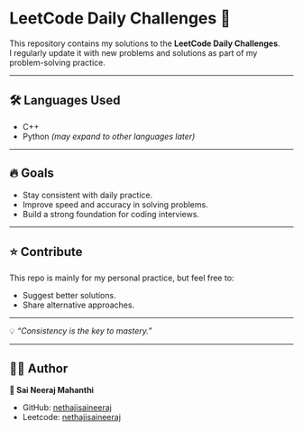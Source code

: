 # LeetCode Daily Challenges 🚀

This repository contains my solutions to the **LeetCode Daily Challenges**.  
I regularly update it with new problems and solutions as part of my problem-solving practice.

---

## 🛠️ Languages Used
- C++
- Python
*(may expand to other languages later)*

---

## 🔥 Goals
- Stay consistent with daily practice.
- Improve speed and accuracy in solving problems.
- Build a strong foundation for coding interviews.

---

## ⭐ Contribute
This repo is mainly for my personal practice, but feel free to:
- Suggest better solutions.
- Share alternative approaches.

---

💡 *“Consistency is the key to mastery.”*

---

## 🧑‍💻 Author  

**👤 Sai Neeraj Mahanthi**  

- GitHub: [nethajisaineeraj](https://github.com/nethajisaineeraj)
- Leetcode: [nethajisaineeraj](https://leetcode.com/u/sai_neeraj_mahanthi/)
